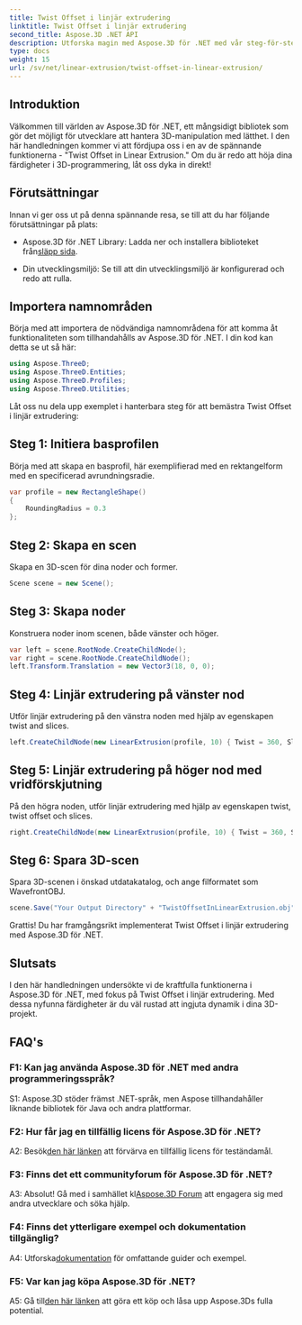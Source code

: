 ```yaml
---
title: Twist Offset i linjär extrudering
linktitle: Twist Offset i linjär extrudering
second_title: Aspose.3D .NET API
description: Utforska magin med Aspose.3D för .NET med vår steg-för-steg-guide om Twist Offset i linjär extrudering. Lyft dina 3D-projekt utan ansträngning.
type: docs
weight: 15
url: /sv/net/linear-extrusion/twist-offset-in-linear-extrusion/
---
```

## Introduktion

Välkommen till världen av Aspose.3D för .NET, ett mångsidigt bibliotek som gör det möjligt för utvecklare att hantera 3D-manipulation med lätthet. I den här handledningen kommer vi att fördjupa oss i en av de spännande funktionerna - "Twist Offset in Linear Extrusion." Om du är redo att höja dina färdigheter i 3D-programmering, låt oss dyka in direkt!

## Förutsättningar

Innan vi ger oss ut på denna spännande resa, se till att du har följande förutsättningar på plats:

-  Aspose.3D för .NET Library: Ladda ner och installera biblioteket från[släpp sida](https://releases.aspose.com/3d/net/).

- Din utvecklingsmiljö: Se till att din utvecklingsmiljö är konfigurerad och redo att rulla.

## Importera namnområden

Börja med att importera de nödvändiga namnområdena för att komma åt funktionaliteten som tillhandahålls av Aspose.3D för .NET. I din kod kan detta se ut så här:

```csharp
using Aspose.ThreeD;
using Aspose.ThreeD.Entities;
using Aspose.ThreeD.Profiles;
using Aspose.ThreeD.Utilities;
```

Låt oss nu dela upp exemplet i hanterbara steg för att bemästra Twist Offset i linjär extrudering:

## Steg 1: Initiera basprofilen

Börja med att skapa en basprofil, här exemplifierad med en rektangelform med en specificerad avrundningsradie.

```csharp
var profile = new RectangleShape()
{
    RoundingRadius = 0.3
};
```

## Steg 2: Skapa en scen

Skapa en 3D-scen för dina noder och former.

```csharp
Scene scene = new Scene();
```

## Steg 3: Skapa noder

Konstruera noder inom scenen, både vänster och höger.

```csharp
var left = scene.RootNode.CreateChildNode();
var right = scene.RootNode.CreateChildNode();
left.Transform.Translation = new Vector3(18, 0, 0);
```

## Steg 4: Linjär extrudering på vänster nod

Utför linjär extrudering på den vänstra noden med hjälp av egenskapen twist and slices.

```csharp
left.CreateChildNode(new LinearExtrusion(profile, 10) { Twist = 360, Slices = 100 });
```

## Steg 5: Linjär extrudering på höger nod med vridförskjutning

På den högra noden, utför linjär extrudering med hjälp av egenskapen twist, twist offset och slices.

```csharp
right.CreateChildNode(new LinearExtrusion(profile, 10) { Twist = 360, Slices = 100, TwistOffset = new Vector3(3, 0, 0) });
```

## Steg 6: Spara 3D-scen

Spara 3D-scenen i önskad utdatakatalog, och ange filformatet som WavefrontOBJ.

```csharp
scene.Save("Your Output Directory" + "TwistOffsetInLinearExtrusion.obj", FileFormat.WavefrontOBJ);
```

Grattis! Du har framgångsrikt implementerat Twist Offset i linjär extrudering med Aspose.3D för .NET.

## Slutsats

I den här handledningen undersökte vi de kraftfulla funktionerna i Aspose.3D för .NET, med fokus på Twist Offset i linjär extrudering. Med dessa nyfunna färdigheter är du väl rustad att ingjuta dynamik i dina 3D-projekt.

## FAQ's

### F1: Kan jag använda Aspose.3D för .NET med andra programmeringsspråk?

S1: Aspose.3D stöder främst .NET-språk, men Aspose tillhandahåller liknande bibliotek för Java och andra plattformar.

### F2: Hur får jag en tillfällig licens för Aspose.3D för .NET?

 A2: Besök[den här länken](https://purchase.aspose.com/temporary-license/) att förvärva en tillfällig licens för teständamål.

### F3: Finns det ett communityforum för Aspose.3D för .NET?

 A3: Absolut! Gå med i samhället kl[Aspose.3D Forum](https://forum.aspose.com/c/3d/18) att engagera sig med andra utvecklare och söka hjälp.

### F4: Finns det ytterligare exempel och dokumentation tillgänglig?

 A4: Utforska[dokumentation](https://reference.aspose.com/3d/net/) för omfattande guider och exempel.

### F5: Var kan jag köpa Aspose.3D för .NET?

 A5: Gå till[den här länken](https://purchase.aspose.com/buy) att göra ett köp och låsa upp Aspose.3Ds fulla potential.